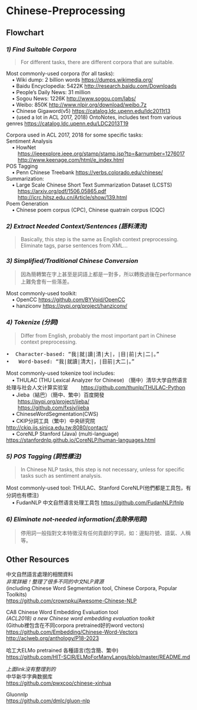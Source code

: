# Chinese-Preprocessing
## Flowchart
### ***1)	Find Suitable Corpora***  
> For different tasks, there are different corpora that are suitable.  

Most commonly-used corpora (for all tasks):  
&nbsp;&nbsp;&nbsp;&nbsp;•	Wiki dump: 2 billion words  https://dumps.wikimedia.org/  
&nbsp;&nbsp;&nbsp;&nbsp;•	Baidu Encyclopedia: 5422K  http://research.baidu.com/Downloads  
&nbsp;&nbsp;&nbsp;&nbsp;•	People’s Daily News: 31 million   
&nbsp;&nbsp;&nbsp;&nbsp;•	Sogou News: 1226K  http://www.sogou.com/labs/  
&nbsp;&nbsp;&nbsp;&nbsp;•	Weibo: 850K  http://www.nlpir.org/download/weibo.7z  
&nbsp;&nbsp;&nbsp;&nbsp;•	Chinese Gigaword(v5)  https://catalog.ldc.upenn.edu/ldc2011t13  
&nbsp;&nbsp;&nbsp;&nbsp;•	(used a lot in ACL 2017, 2018) OntoNotes, includes text from various genres  https://catalog.ldc.upenn.edu/LDC2013T19  

Corpora used in ACL 2017, 2018 for some specific tasks:  
Sentiment Analysis  
&nbsp;&nbsp;&nbsp;&nbsp;•	HowNet  
&nbsp;&nbsp;&nbsp;&nbsp;&nbsp;&nbsp;&nbsp;&nbsp;https://ieeexplore.ieee.org/stamp/stamp.jsp?tp=&arnumber=1276017  
&nbsp;&nbsp;&nbsp;&nbsp;&nbsp;&nbsp;&nbsp;&nbsp;http://www.keenage.com/html/e_index.html  
POS Tagging  
&nbsp;&nbsp;&nbsp;&nbsp;•	Penn Chinese Treebank  https://verbs.colorado.edu/chinese/  
Summarization:  
&nbsp;&nbsp;&nbsp;&nbsp;•	Large Scale Chinese Short Text Summarization Dataset (LCSTS)  
&nbsp;&nbsp;&nbsp;&nbsp;&nbsp;&nbsp;&nbsp;&nbsp;https://arxiv.org/pdf/1506.05865.pdf  
&nbsp;&nbsp;&nbsp;&nbsp;&nbsp;&nbsp;&nbsp;&nbsp;http://icrc.hitsz.edu.cn/Article/show/139.html  
Poem Generation  
&nbsp;&nbsp;&nbsp;&nbsp;•	Chinese poem corpus (CPC), Chinese quatrain corpus (CQC) 

### ***2)	Extract Needed Context/Sentences (語料清洗)***  
> Basically, this step is the same as English context preprocessing.   
> Eliminate tags, parse sentences from XML…  

### ***3)	Simplified/Traditional Chinese Conversion***  
> 因為簡轉繁在字上甚至是詞語上都是一對多，所以轉換過後在performance上難免會有一些落差。

Most commonly-used toolkit:  
&nbsp;&nbsp;&nbsp;&nbsp;• OpenCC  https://github.com/BYVoid/OpenCC  
&nbsp;&nbsp;&nbsp;&nbsp;• hanziconv   https://pypi.org/project/hanziconv/  

### ***4)	Tokenize (分詞)***  
> Differ from English, probably the most important part in Chinese context preprocessing.  

<pre>•	Character-based: “我|就|讀|清|大|，|目|前|大|二|。”  
•	Word-based: “我|就讀|清大|，|目前|大二|。” </pre>

Most commonly-used tokenize tool includes:  
&nbsp;&nbsp;&nbsp;&nbsp;•	THULAC (THU Lexical Analyzer for Chinese) （簡中）清华大学自然语言处理与社会人文计算实验室   &nbsp;&nbsp;&nbsp;&nbsp;&nbsp;&nbsp;&nbsp;&nbsp;https://github.com/thunlp/THULAC-Python    
&nbsp;&nbsp;&nbsp;&nbsp;•	Jieba（結巴）（簡中、繁中）百度開發    
&nbsp;&nbsp;&nbsp;&nbsp;&nbsp;&nbsp;&nbsp;&nbsp;https://pypi.org/project/jieba/  
&nbsp;&nbsp;&nbsp;&nbsp;&nbsp;&nbsp;&nbsp;&nbsp;https://github.com/fxsjy/jieba  
&nbsp;&nbsp;&nbsp;&nbsp;•	ChineseWordSegmentation(CWS)  
&nbsp;&nbsp;&nbsp;&nbsp;•	CKIP分詞工具（繁中）中央研究院  http://ckip.iis.sinica.edu.tw:8080/contact/    
&nbsp;&nbsp;&nbsp;&nbsp;•	CoreNLP Stanford (Java) (multi-language)  https://stanfordnlp.github.io/CoreNLP/human-languages.html  

### ***5)	POS Tagging (詞性標注)***  
> In Chinese NLP tasks, this step is not necessary, unless for specific tasks such as sentiment analysis.

Most commonly-used tool: THULAC、Stanford CoreNLP(他們都是工具包，有分詞也有標注)  
&nbsp;&nbsp;&nbsp;&nbsp;•	FudanNLP 中文自然语言处理工具包  https://github.com/FudanNLP/fnlp  

### ***6)	Eliminate not-needed information(去除停用詞)***  
> 停用詞一般指對文本特徵沒有任何貢獻的字詞，如：邊點符號、語氣、人稱等。

## Other Resources  
中文自然語言處理的相關資料  
*非常詳細！整理了很多不同的中文NLP資源*  
(including Chinese Word Segmentation tool, Chinese Corpora, Popular Toolkits)   
https://github.com/crownpku/Awesome-Chinese-NLP   

CA8 Chinese Word Embedding Evaluation tool  
*(ACL2018) a new Chinese word embedding evaluation toolkit*  
(Github裡包含在不同corpora pretrained好的word vectors)  
https://github.com/Embedding/Chinese-Word-Vectors  
http://aclweb.org/anthology/P18-2023  

哈工大ELMo pretrained 各種語言(包含簡、繁中)  
https://github.com/HIT-SCIR/ELMoForManyLangs/blob/master/README.md  

*上面link沒有整理到的*  
中华新华字典数据库  
https://github.com/pwxcoo/chinese-xinhua  

Gluonnlp  
https://github.com/dmlc/gluon-nlp  



